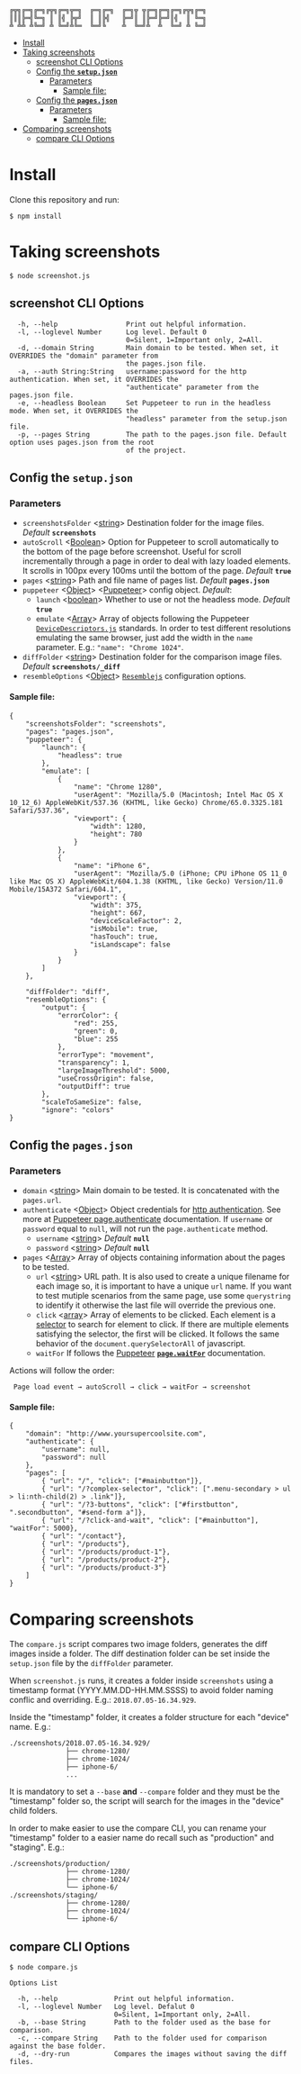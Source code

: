 ```
╔╦╗╔═╗╔═╗╔╦╗╔═╗╦═╗  ╔═╗╔═╗  ╔═╗╦ ╦╔═╗╔═╗╔═╗╔╦╗╔═╗
║║║╠═╣╚═╗ ║ ║╣ ╠╦╝  ║ ║╠╣   ╠═╝║ ║╠═╝╠═╝║╣  ║ ╚═╗
╩ ╩╩ ╩╚═╝ ╩ ╚═╝╩╚═  ╚═╝╚    ╩  ╚═╝╩  ╩  ╚═╝ ╩ ╚═╝
```

- [Install](#install)
- [Taking screenshots](#taking-screenshots)
	- [screenshot CLI Options](#screenshot-cli-options)
	- [Config the __`setup.json`__](#config-the-__setupjson__)
		- [Parameters](#parameters)
			- [Sample file:](#sample-file)
	- [Config the __`pages.json`__](#config-the-__pagesjson__)
		- [Parameters](#parameters-1)
			- [Sample file:](#sample-file-1)
- [Comparing screenshots](#comparing-screenshots)
	- [compare CLI Options](#compare-cli-options)

# Install

Clone this repository and run:

```
$ npm install
```

# Taking screenshots

```
$ node screenshot.js
```

## screenshot CLI Options

```
  -h, --help                 Print out helpful information.
  -l, --loglevel Number      Log level. Default 0
                             0=Silent, 1=Important only, 2=All.
  -d, --domain String        Main domain to be tested. When set, it OVERRIDES the "domain" parameter from
                             the pages.json file.
  -a, --auth String:String   username:password for the http authentication. When set, it OVERRIDES the
                             "authenticate" parameter from the pages.json file.
  -e, --headless Boolean     Set Puppeteer to run in the headless mode. When set, it OVERRIDES the
                             "headless" parameter from the setup.json file.
  -p, --pages String         The path to the pages.json file. Default option uses pages.json from the root
                             of the project.

```

## Config the __`setup.json`__

### Parameters

 - `screenshotsFolder` <[string]> Destination folder for the image files. _Default_ __```screenshots```__
 - `autoScroll` <[Boolean]> Option for Puppeteer to scroll automatically to the bottom of the page before screenshot. Useful for scroll incrementally through a page in order to deal with lazy loaded elements. It scrolls in 100px every 100ms until the bottom of the page. _Default_ __```true```__
  - `pages` <[string]> Path and file name of pages list. _Default_ __```pages.json```__
  - `puppeteer` <[Object]> <[Puppeteer]> config object. _Default_:
  	- `launch` <[boolean]> Whether to use or not the headless mode. _Default_ __```true```__
  	- `emulate` <[Array]> Array of objects following the Puppeteer [`DeviceDescriptors.js`](https://github.com/GoogleChrome/puppeteer/blob/master/DeviceDescriptors.js) standards. In order to test different resolutions emulating the same browser, just add the width in the `name` parameter. E.g.: `"name": "Chrome 1024"`.
  - `diffFolder` <[string]> Destination folder for the comparison image files. _Default_ __```screenshots/_diff```__
  - `resembleOptions` <[Object]> [`Resemblejs`](https://github.com/HuddleEng/Resemble.js#nodejs) configuration options.

#### Sample file:

```
{
	"screenshotsFolder": "screenshots",
	"pages": "pages.json",
	"puppeteer": {
		"launch": {
			"headless": true
		},
		"emulate": [
			{
				"name": "Chrome 1280",
				"userAgent": "Mozilla/5.0 (Macintosh; Intel Mac OS X 10_12_6) AppleWebKit/537.36 (KHTML, like Gecko) Chrome/65.0.3325.181 Safari/537.36",
				"viewport": {
					"width": 1280,
					"height": 780
				}
			},
			{
				"name": "iPhone 6",
				"userAgent": "Mozilla/5.0 (iPhone; CPU iPhone OS 11_0 like Mac OS X) AppleWebKit/604.1.38 (KHTML, like Gecko) Version/11.0 Mobile/15A372 Safari/604.1",
				"viewport": {
					"width": 375,
					"height": 667,
					"deviceScaleFactor": 2,
					"isMobile": true,
					"hasTouch": true,
					"isLandscape": false
				}
			}
		]
	},

	"diffFolder": "diff",
	"resembleOptions": {
		"output": {
			"errorColor": {
				"red": 255,
				"green": 0,
				"blue": 255
			},
			"errorType": "movement",
			"transparency": 1,
			"largeImageThreshold": 5000,
			"useCrossOrigin": false,
			"outputDiff": true
		},
		"scaleToSameSize": false,
		"ignore": "colors"
}
```

## Config the __`pages.json`__

### Parameters

 - `domain` <[string]> Main domain to be tested. It is concatenated with the `pages.url`.
 - `authenticate` <[Object]> Object credentials for [http authentication](https://developer.mozilla.org/en-US/docs/Web/HTTP/Authentication). See more at [Puppeteer page.authenticate](https://github.com/GoogleChrome/puppeteer/blob/master/docs/api.md#pageauthenticatecredentials) documentation. If `username` or `password` equal to `null`, will not run the `page.authenticate` method.
 	- `username` <[string]> _Default_ __```null```__
 	- `password` <[string]> _Default_ __```null```__
 - `pages` <[Array]> Array of objects containing information about the pages to be tested.
	- `url` <[string]> URL path. It is also used to create a unique filename for each image so, it is important to have a unique `url` name. If you want to test mutiple scenarios from the same page, use some `querystring` to identify it otherwise the last file will override the previous one.
	- `click` <[array]> Array of elements to be clicked. Each element is a [selector] to search for element to click. If there are multiple elements satisfying the selector, the first will be clicked. It follows the same behavior of the `document.querySelectorAll` of javascript.
	- `waitFor` If follows the [Puppeteer] __[`page.waitFor`](https://github.com/GoogleChrome/puppeteer/blob/v1.2.0/docs/api.md#pagewaitforselectororfunctionortimeout-options-args)__ documentation.

Actions will follow the order:

```
 Page load event → autoScroll → click → waitFor → screenshot
```

#### Sample file:

```
{
	"domain": "http://www.yoursupercoolsite.com",
	"authenticate": {
		"username": null,
		"password": null
	},
	"pages": [
		{ "url": "/", "click": ["#mainbutton"]},
		{ "url": "/?complex-selector", "click": [".menu-secondary > ul > li:nth-child(2) > .link"]},
		{ "url": "/?3-buttons", "click": ["#firstbutton", ".secondbutton", "#send-form a"]},
		{ "url": "/?click-and-wait", "click": ["#mainbutton"], "waitFor": 5000},
		{ "url": "/contact"},
		{ "url": "/products"},
		{ "url": "/products/product-1"},
		{ "url": "/products/product-2"},
		{ "url": "/products/product-3"}
	]
}
```

# Comparing screenshots

The `compare.js` script compares two image folders, generates the diff images inside a folder. The diff destination folder can be set inside the `setup.json` file by the `diffFolder` parameter.

When `screenshot.js` runs, it creates a folder inside `screenshots` using a timestamp format (YYYY.MM.DD-HH.MM.SSSS) to avoid folder naming conflic and overriding. E.g.: `2018.07.05-16.34.929`.

Inside the "timestamp" folder, it creates a folder structure for each "device" name. E.g.:

```
./screenshots/2018.07.05-16.34.929/
              ├── chrome-1280/
              ├── chrome-1024/
              ├── iphone-6/
              ...
```

It is mandatory to set a `--base` **and** `--compare` folder and they must be the "timestamp" folder so, the script will search for the images in the "device" child folders.

In order to make easier to use the compare CLI, you can rename your "timestamp" folder to a easier name do recall such as "production" and "staging". E.g.:

```
./screenshots/production/
              ├── chrome-1280/
              ├── chrome-1024/
              └── iphone-6/
./screenshots/staging/
              ├── chrome-1280/
              ├── chrome-1024/
              └── iphone-6/
```



## compare CLI Options

```
$ node compare.js
```

```
Options List

  -h, --help              Print out helpful information.
  -l, --loglevel Number   Log level. Defalut 0
                          0=Silent, 1=Important only, 2=All.
  -b, --base String       Path to the folder used as the base for comparison.
  -c, --compare String    Path to the folder used for comparison against the base folder.
  -d, --dry-run           Compares the images without saving the diff files.
```


[Array]: https://developer.mozilla.org/en-US/docs/Web/JavaScript/Reference/Global_Objects/Array "Array"
[boolean]: https://developer.mozilla.org/en-US/docs/Web/JavaScript/Data_structures#Boolean_type "Boolean"
[function]: https://developer.mozilla.org/en-US/docs/Web/JavaScript/Reference/Global_Objects/Function "Function"
[number]: https://developer.mozilla.org/en-US/docs/Web/JavaScript/Data_structures#Number_type "Number"
[Object]: https://developer.mozilla.org/en-US/docs/Web/JavaScript/Reference/Global_Objects/Object "Object"
[string]: https://developer.mozilla.org/en-US/docs/Web/JavaScript/Data_structures#String_type "String"
[Puppeteer]: https://github.com/GoogleChrome/puppeteer "Puppeteer"
[Resemblejs]: https://github.com/HuddleEng/Resemble.js "Resemblejs"
[selector]: https://developer.mozilla.org/en-US/docs/Web/CSS/CSS_Selectors "selector"

